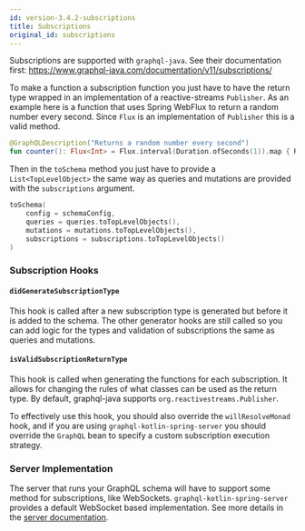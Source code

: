```yaml
---
id: version-3.4.2-subscriptions
title: Subscriptions
original_id: subscriptions
---
```

Subscriptions are supported with `graphql-java`. See their documentation first:
https://www.graphql-java.com/documentation/v11/subscriptions/

To make a function a subscription function you just have to have the return type wrapped in an implementation of a
reactive-streams `Publisher`. As an example here is a function that uses Spring WebFlux to return a random number every
second. Since `Flux` is an implementation of `Publisher` this is a valid method.

```kotlin
@GraphQLDescription("Returns a random number every second")
fun counter(): Flux<Int> = Flux.interval(Duration.ofSeconds(1)).map { Random.nextInt() }
```

Then in the `toSchema` method you just have to provide a `List<TopLevelObject>` the same way as queries and mutations
are provided with the `subscriptions` argument.

```kotlin
toSchema(
    config = schemaConfig,
    queries = queries.toTopLevelObjects(),
    mutations = mutations.toTopLevelObjects(),
    subscriptions = subscriptions.toTopLevelObjects()
)
```

### Subscription Hooks

#### `didGenerateSubscriptionType`
This hook is called after a new subscription type is generated but before it is added to the schema. The other generator hooks are still called so you can add logic for the types and
validation of subscriptions the same as queries and mutations.

#### `isValidSubscriptionReturnType`
This hook is called when generating the functions for each subscription. It allows for changing the rules of what classes can be used as the return type. By default, graphql-java supports `org.reactivestreams.Publisher`.

To effectively use this hook, you should also override the `willResolveMonad` hook, and if you are using `graphql-kotlin-spring-server` you should override the `GraphQL` bean to specify a custom subscription execution strategy.

### Server Implementation

The server that runs your GraphQL schema will have to support some method for subscriptions, like WebSockets.
`graphql-kotlin-spring-server` provides a default WebSocket based implementation. See more details in the
[server documentation](../../spring-server/subscriptions).
